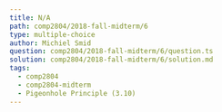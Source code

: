 ```yaml
---
title: N/A
path: comp2804/2018-fall-midterm/6
type: multiple-choice
author: Michiel Smid
question: comp2804/2018-fall-midterm/6/question.ts
solution: comp2804/2018-fall-midterm/6/solution.md
tags:
  - comp2804
  - comp2804-midterm
  - Pigeonhole Principle (3.10)
---
```

